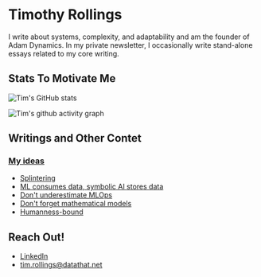 # Timothy Rollings

I write about systems, complexity, and adaptability and am the founder of Adam Dynamics. In my private newsletter, I occasionally write stand-alone essays related to my core writing.

## Stats To Motivate Me

![Tim's GitHub stats](https://github-readme-stats.vercel.app/api?username=timatom&count_private=true&show_icons=true&theme=react&bg_color=00000000)

![Tim's github activity graph](https://github-readme-activity-graph.cyclic.app/graph?username=timatom&theme=react-dark)

## Writings and Other Contet

### [My ideas](https://www.timsideas.blog/)
 - [Splintering](https://www.timsideas.blog/post/splintering/)
 - [ML consumes data, symbolic AI stores data](https://www.timsideas.blog/post/ml-consumes-data-symbolic-ai-stores-data/)
 - [Don't underestimate MLOps](https://www.timsideas.blog/post/dont-underestimate-mlops/)
 - [Don't forget mathematical models](https://www.timsideas.blog/post/dont-forget-mathematical-models/)
 - [Humanness-bound](https://www.timsideas.blog/post/humanness-bound/)

## Reach Out!

- [LinkedIn](https://www.linkedin.com/in/timothyrollings/)
- tim.rollings@datathat.net

